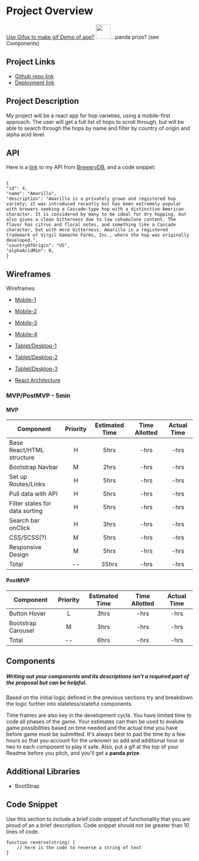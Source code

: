 # Project Overview

[Use Gifox to make gif Demo of app?](https://gifox.io/)
<img src="https://res.cloudinary.com/gaseir526-tashiono/image/upload/v1593141564/Hops%20React%20Assets/panda-prize_hjskhx.gif" width="40"  />...panda prize? (see Components)

## Project Links

- [Github repo link](https://github.com/tashi-ono/seir_526_hops_react_app)
- [Deployment link](https://tashi-ono.github.io/seir_526_hops_react_app/)

## Project Description

My project will be a react app for hop varieties, using a mobile-first approach. The user will get a full list of hops to scroll through, but will be able to search through the hops by name and filter by country of origin and alpha acid level.

## API

Here is a [link](http://api.brewerydb.com/v2/hops/?key=24151686766657a8e26383e3c63f9faa) to my API from [BreweryDB](https://www.brewerydb.com/developers), and a code snippet:

```

{
"id": 4,
"name": "Amarillo",
"description": "Amarillo is a privately grown and registered hop variety; it was introduced recently but has been extremely popular with brewers seeking a Cascade-type hop with a distinctive American character. It is considered by many to be ideal for dry hopping, but also gives a clean bitterness due to low cohumulone content. The flavor has citrus and floral notes, and something like a Cascade character, but with more bitterness. Amarillo is a registered trademark of Virgil Gamache Farms, Inc., where the hop was originally developed.",
"countryOfOrigin": "US",
"alphaAcidMin": 8,
}
```

## Wireframes

Wireframes

- [Mobile-1](https://res.cloudinary.com/gaseir526-tashiono/image/upload/v1593187675/Hops%20React%20Assets/Hops%20App%20Wireframes/Android_Mobile_1_k1wznu.png)
- [Mobile-2](https://res.cloudinary.com/gaseir526-tashiono/image/upload/v1593187674/Hops%20React%20Assets/Hops%20App%20Wireframes/Android_Mobile_2_xi4kaa.png)
- [Mobile-3](https://res.cloudinary.com/gaseir526-tashiono/image/upload/v1593187675/Hops%20React%20Assets/Hops%20App%20Wireframes/Android_Mobile_3_rdory8.png)
- [Mobile-4](https://res.cloudinary.com/gaseir526-tashiono/image/upload/v1593187675/Hops%20React%20Assets/Hops%20App%20Wireframes/Android_Mobile_4_q50ng3.png)
- [Tablet/Desktop-1](https://res.cloudinary.com/gaseir526-tashiono/image/upload/v1593187675/Hops%20React%20Assets/Hops%20App%20Wireframes/Tablet-Desktop_-_1_kmmefy.png)
- [Tablet/Desktop-2](https://res.cloudinary.com/gaseir526-tashiono/image/upload/v1593187675/Hops%20React%20Assets/Hops%20App%20Wireframes/Tablet-Desktop_2_cga2ez.png)
- [Tablet/Desktop-3](https://res.cloudinary.com/gaseir526-tashiono/image/upload/v1593187675/Hops%20React%20Assets/Hops%20App%20Wireframes/Tablet-Desktop_3_d9onkt.png)

- [React Architecture](https://res.cloudinary.com/gaseir526-tashiono/image/upload/v1593190831/Hops%20React%20Assets/Hops%20App%20Wireframes/Hops-Components-Diagram_jy2r2g.png)

### MVP/PostMVP - 5min

#### MVP

| Component                      | Priority | Estimated Time | Time Allotted | Actual Time |
| ------------------------------ | :------: | :------------: | :-----------: | :---------: |
| Base React/HTML structure      |    H     |      5hrs      |     -hrs      |    -hrs     |
| Bootstrap Navbar               |    M     |      2hrs      |     -hrs      |    -hrs     |
| Set up Routes/Links            |    H     |      5hrs      |     -hrs      |    -hrs     |
| Pull data with API             |    H     |      5hrs      |     -hrs      |    -hrs     |
| Filter states for data sorting |    H     |      5hrs      |     -hrs      |    -hrs     |
| Search bar onClick             |    H     |      3hrs      |     -hrs      |    -hrs     |
| CSS/SCSS(?)                    |    M     |      5hrs      |     -hrs      |    -hrs     |
| Responsive Design              |    M     |      5hrs      |     -hrs      |    -hrs     |
| Total                          |    --    |     35hrs      |     -hrs      |    -hrs     |

#### PostMVP

| Component          | Priority | Estimated Time | Time Allotted | Actual Time |
| ------------------ | :------: | :------------: | :-----------: | :---------: |
| Button Hover       |    L     |      3hrs      |     -hrs      |    -hrs     |
| Bootstrap Carousel |    M     |      3hrs      |     -hrs      |    -hrs     |
| Total              |    --    |      6hrs      |     -hrs      |    -hrs     |

## Components

##### Writing out your components and its descriptions isn't a required part of the proposal but can be helpful.

Based on the initial logic defined in the previous sections try and breakdown the logic further into stateless/stateful components.

<!-- | Component |                          Description                          |
| --------- | :-----------------------------------------------------------: |
| App       | This will make the initial data pull and include React Router |
| Header    |         This will render the header including the nav         |
| Footer    |                  This will render the footer                  | -->

Time frames are also key in the development cycle. You have limited time to code all phases of the game. Your estimates can then be used to evalute game possibilities based on time needed and the actual time you have before game must be submitted. It's always best to pad the time by a few hours so that you account for the unknown so add and additional hour or two to each component to play it safe. Also, put a gif at the top of your Readme before you pitch, and you'll get a <strong>panda prize</strong>.

<!-- | Component        | Priority | Estimated Time | Time Allotted | Actual Time |
| ---------------- | :------: | :------------: | :-----------: | :---------: |
| Adding Form      |    H     |      3hrs      |    3.5hrs     |   3.5hrs    |
| Working with API |    H     |      3hrs      |    2.5hrs     |   2.5hrs    |
| Total            |    H     |      6hrs      |     5hrs      |    5hrs     | -->

## Additional Libraries

- BootStrap

## Code Snippet

Use this section to include a brief code snippet of functionality that you are proud of an a brief description. Code snippet should not be greater than 10 lines of code.

```
function reverse(string) {
	// here is the code to reverse a string of text
}
```
